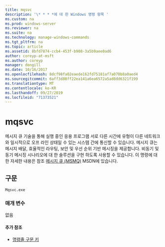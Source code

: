 ```yaml
---
title: mqsvc
description: '\* * * *에 대 한 Windows 명령 항목 '
ms.custom: na
ms.prod: windows-server
ms.reviewer: na
ms.suite: na
ms.technology: manage-windows-commands
ms.tgt_pltfrm: na
ms.topic: article
ms.assetid: 8bfd7874-ccb4-453f-b908-3a5b9aee0ad6
author: coreyp-at-msft
ms.author: coreyp
manager: dongill
ms.date: 10/16/2017
ms.openlocfilehash: 8dcf98fa02eaede162fd75181af7a070b8a0aed4
ms.sourcegitcommit: 6aff3d88ff22ea141a6ea6572a5ad8dd6321f199
ms.translationtype: MT
ms.contentlocale: ko-KR
ms.lasthandoff: 09/27/2019
ms.locfileid: "71373521"
---
```

# <a name="mqsvc"></a>mqsvc



메시지 큐 기술을 통해 실행 중인 응용 프로그램 서로 다른 시간에 유형이 다른 네트워크와 일시적으로 오프 라인 상태일 수 있는 시스템 간에 통신할 수 있습니다. 메시지 큐는 메시지 배달, 효율적인 라우팅, 보안 및 우선 순위 기반 메시징을 제공합니다. 비동기 및 동기 메시징 시나리오에 대 한 솔루션을 구현 하도록 사용할 수 있습니다. 이 명령에 대 한 자세한 내용은 참조 [메시지 큐 (MSMQ)](https://go.microsoft.com/fwlink/?LinkId=248723) MSDN에 있습니다.

## <a name="syntax"></a>구문

```
Mqsvc.exe
```

### <a name="parameters"></a>매개 변수

없음

#### <a name="additional-references"></a>추가 참조

-   [명령줄 구문 키](command-line-syntax-key.md)